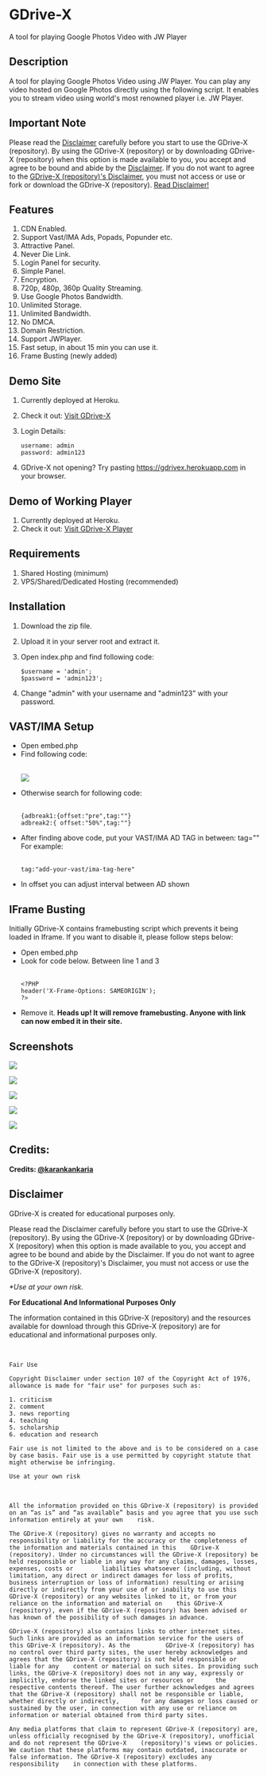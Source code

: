 # GDrive-X
A tool for playing Google Photos Video with JW Player

## Description

A tool for playing Google Photos Video using JW Player. You can play any video hosted on Google Photos directly using the following script. It enables you to stream video using world's most renowned player i.e. JW Player.

## Important Note

Please read the <a href='https://github.com/karankankaria/GDrive-X/blob/master/DISCLAIMER.md'>Disclaimer</a> carefully before you start to use the GDrive-X (repository). By using the GDrive-X (repository) or by downloading GDrive-X (repository) when this option is made available to you, you accept and agree to be bound and abide by the <a href='https://github.com/karankankaria/GDrive-X/blob/master/DISCLAIMER.md'>Disclaimer</a>. If you do not want to agree to the <a href='https://github.com/karankankaria/GDrive-X/blob/master/DISCLAIMER.md'>GDrive-X (repository)'s Disclaimer</a>, you must not access or use or fork or download the GDrive-X (repository). <a href='https://github.com/karankankaria/GDrive-X/blob/master/DISCLAIMER.md'>Read Disclaimer!</a>

## Features

1. CDN Enabled.
2. Support Vast/IMA Ads, Popads, Popunder etc.
3. Attractive Panel.
4. Never Die Link.
4. Login Panel for security.
5. Simple Panel.
7. Encryption.
8. 720p, 480p, 360p Quality Streaming.
9. Use Google Photos Bandwidth.
10. Unlimited Storage.
11. Unlimited Bandwidth.
12. No DMCA.
13. Domain Restriction.
14. Support JWPlayer.
15. Fast setup, in about 15 min you can use it.
16. Frame Busting (newly added)

## Demo Site

1. Currently deployed at Heroku.
2. Check it out: <a href="https://gdrivex.herokuapp.com" target="_blank">Visit GDrive-X</a>
3. Login Details:

   ```
   username: admin
   password: admin123
   ```

4. GDrive-X not opening? Try pasting https://gdrivex.herokuapp.com in your browser. 

## Demo of Working Player

1. Currently deployed at Heroku.
2. Check it out: <a href="https://gdrivex.herokuapp.com/embed.php?url=VnBkYnFkQXNvbmRrL0c1aVRkV1BHUXJYSHhqTmxiSkJVeHZBRGU2enhNb24xeFdVM1hlblVSZmcyY3hiWU9uSEpDdTMrdTdPUXo1VmZ0VzVwbGhGcXZpTDR5eWRtelZDKzhyZEdrY1VHdllGS2ExNE11K1g5MW9KcXRYdmtXRHZ0U3c1RVNrZ25SMjJFeGZjUEdCcXFhNG9OL3N3bGhKck1xeGZNSlpLNXl4bmRxVmFFZCtXb0lqc3BpTGd0SGlmTjkwWkJZYzlKY05RUHY2V09EMFNNZTd2dW5NakFrWlBBbHd6WVp0N2htRGpiY3J0bWFYNUdzemFJTFp0MGVEMFEyYnd3a2tuRXhiajdVZHlYbXdrUHc9PQ==&sub=&poster=https://i.gadgets360cdn.com/large/google_photos_1526539307005.jpg" target="_blank">Visit GDrive-X Player</a>

## Requirements

1. Shared Hosting (minimum)
2. VPS/Shared/Dedicated Hosting (recommended) 

## Installation

1. Download the zip file.
2. Upload it in your server root and extract it. 
3. Open index.php and find following code:

   ```
   $username = 'admin';
   $password = 'admin123';
   ```
   
4. Change "admin" with your username and "admin123" with your password.

## VAST/IMA Setup

<ul>
   <li>Open embed.php</li>
   
   <li>Find following code:</li>
   <br />

![](https://raw.githubusercontent.com/karankankaria/JWPlayer/master/assets/advast_setup.jpg)
   <br />

   <li>Otherwise search for following code:</li><br />

   ```
   {adbreak1:{offset:"pre",tag:""}
   adbreak2:{ offset:"50%",tag:""}
   ```
   
   <li>After finding above code, put your VAST/IMA AD TAG in between: tag="" For example:</li>
   <br />
   
   ```
   tag:"add-your-vast/ima-tag-here"
   ```
   
   <li>In offset you can adjust interval between AD shown</li>
</ul>

## IFrame Busting

Initially GDrive-X contains framebusting script which prevents it being loaded in Iframe. If you want to disable it, please follow steps below:
<ul>
<li>Open embed.php</li>
<li>Look for code below. Between line 1 and 3</li>
<br>
   
   ```
   <?PHP
   header('X-Frame-Options: SAMEORIGIN');
   ?>
   ```

<li>Remove it. <strong>Heads up! It will remove framebusting. Anyone with link can now embed it in their site.</strong></li>
</ul>

## Screenshots

![](https://raw.githubusercontent.com/karankankaria/JWPlayer/master/assets/Screenshot%20(177).png)


![](https://raw.githubusercontent.com/karankankaria/JWPlayer/master/assets/Screenshot%20(199).jpg)


![](https://raw.githubusercontent.com/karankankaria/JWPlayer/master/assets/screencapturegooglephoto.jpg)


![](https://raw.githubusercontent.com/karankankaria/JWPlayer/master/assets/Screenshot%20(180).png)


![](https://raw.githubusercontent.com/karankankaria/JWPlayer/master/assets/Screenshot%20(181).png)


## Credits:

<p><b>Credits: <a href="https://github.com/karankankaria" target="_blank">@karankankaria</a></b></p>

## Disclaimer

GDrive-X is created for educational purposes only.

<p>Please read the Disclaimer carefully before you start to use the GDrive-X (repository). By using the GDrive-X (repository) or by downloading GDrive-X (repository) when this option is made available to you, you accept and agree to be bound and abide by the Disclaimer. If you do not want to agree to the GDrive-X (repository)'s Disclaimer, you must not access or use the GDrive-X (repository).</p>

<i>*Use at your own risk.</i>

<b>For Educational And Informational Purposes Only</b>

<p>The information contained in this GDrive-X (repository) and the resources available for download through this GDrive-X (repository) are for educational and informational purposes only.</p>
<br>

   ```
   Fair Use

   Copyright Disclaimer under section 107 of the Copyright Act of 1976, allowance is made for "fair use" for purposes such as:

   1. criticism
   2. comment 
   3. news reporting 
   4. teaching 
   5. scholarship
   6. education and research

   Fair use is not limited to the above and is to be considered on a case by case basis. Fair use is a use permitted by copyright statute that might otherwise be infringing.

   Use at your own risk
   ```
<br>

   ```
   All the information provided on this GDrive-X (repository) is provided on an “as is” and “as available” basis and you agree that you use such information entirely at your own    risk.

   The GDrive-X (repository) gives no warranty and accepts no responsibility or liability for the accuracy or the completeness of the information and materials contained in this    GDrive-X (repository). Under no circumstances will the GDrive-X (repository) be held responsible or liable in any way for any claims, damages, losses, expenses, costs or        liabilities whatsoever (including, without limitation, any direct or indirect damages for loss of profits, business interruption or loss of information) resulting or arising    directly or indirectly from your use of or inability to use this GDrive-X (repository) or any websites linked to it, or from your reliance on the information and material on    this GDrive-X (repository), even if the GDrive-X (repository) has been advised or has known of the possibility of such damages in advance.

   GDrive-X (repository) also contains links to other internet sites. Such links are provided as an information service for the users of this GDrive-X (repository). As the          GDrive-X (repository) has no control over third party sites, the user hereby acknowledges and agrees that the GDrive-X (repository) is not held responsible or liable for any    content or material on such sites. In providing such links, the GDrive-X (repository) does not in any way, expressly or implicitly, endorse the linked sites or resources or      the respective contents thereof. The user further acknowledges and agrees that the GDrive-X (repository) shall not be responsible or liable, whether directly or indirectly,      for any damages or loss caused or sustained by the user, in connection with any use or reliance on information or material obtained from third party sites.

   Any media platforms that claim to represent GDrive-X (repository) are, unless officially recognised by the GDrive-X (repository), unofficial and do not represent the GDrive-X    (repository)'s views or policies. We caution that these platforms may contain outdated, inaccurate or false information. The GDrive-X (repository) excludes any responsibility    in connection with these platforms.
   ```
